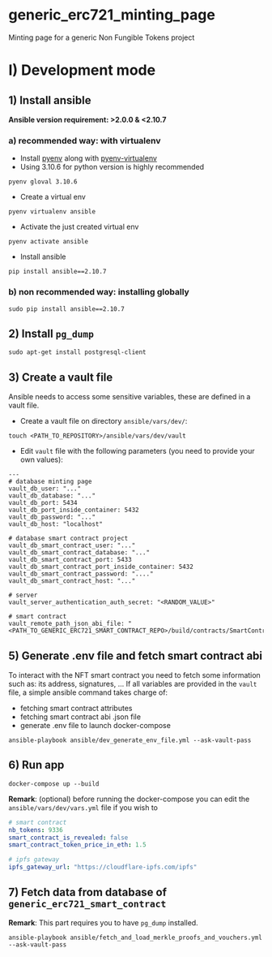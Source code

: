 # generic_erc721_minting_page
Minting page for a generic Non Fungible Tokens project

# I) Development mode

## 1) Install ansible

**Ansible version requirement: >2.0.0 & <2.10.7**

### a) recommended way: with virtualenv
- Install [pyenv](https://github.com/pyenv/pyenv)
along with [pyenv-virtualenv](https://github.com/pyenv/pyenv-virtualenv)
- Using 3.10.6 for python version is highly recommended
```shell
pyenv gloval 3.10.6
```
- Create a virtual env
```shell
pyenv virtualenv ansible
```
- Activate the just created virtual env
```shell
pyenv activate ansible
```
- Install ansible
```shell
pip install ansible==2.10.7
```

### b) non recommended way: installing globally
```shell
sudo pip install ansible==2.10.7
```

## 2) Install `pg_dump`
```shell
sudo apt-get install postgresql-client
```

## 3) Create a vault file
Ansible needs to access some sensitive variables, these are defined
in a vault file.

- Create a vault file on directory `ansible/vars/dev/`:
```shell
touch <PATH_TO_REPOSITORY>/ansible/vars/dev/vault
```

- Edit `vault` file with the following parameters (you need to
provide your own values):
```
---
# database minting page
vault_db_user: "..."
vault_db_database: "..."
vault_db_port: 5434
vault_db_port_inside_container: 5432
vault_db_password: "..."
vault_db_host: "localhost"

# database smart contract project
vault_db_smart_contract_user: "..."
vault_db_smart_contract_database: "..."
vault_db_smart_contract_port: 5433
vault_db_smart_contract_port_inside_container: 5432
vault_db_smart_contract_password: "...."
vault_db_smart_contract_host: "..."

# server
vault_server_authentication_auth_secret: "<RANDOM_VALUE>"

# smart contract
vault_remote_path_json_abi_file: "<PATH_TO_GENERIC_ERC721_SMART_CONTRACT_REPO>/build/contracts/SmartContract.json"
```


## 5) Generate .env file and fetch smart contract abi
To interact with the NFT smart contract you need to fetch some
information such as: its address, signatures, ...
If all variables are provided in the `vault` file, a simple ansible
command takes charge of:
- fetching smart contract attributes
- fetching smart contract abi .json file
- generate .env file to launch docker-compose

```shell
ansible-playbook ansible/dev_generate_env_file.yml --ask-vault-pass
```

## 6) Run app
```shell
docker-compose up --build
```

**Remark**: (optional) before running the docker-compose you can edit the `ansible/vars/dev/vars.yml`
file if you wish to
```yaml
# smart contract
nb_tokens: 9336
smart_contract_is_revealed: false
smart_contract_token_price_in_eth: 1.5

# ipfs gateway
ipfs_gateway_url: "https://cloudflare-ipfs.com/ipfs"
```

## 7) Fetch data from database of `generic_erc721_smart_contract`

**Remark**: This part requires you to have `pg_dump` installed.

```shell
ansible-playbook ansible/fetch_and_load_merkle_proofs_and_vouchers.yml --ask-vault-pass
```
